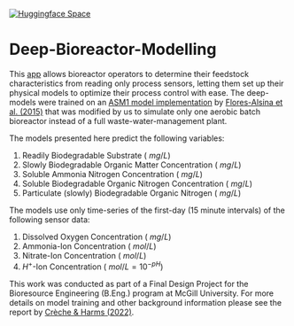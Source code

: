 [![Huggingface Space](https://img.shields.io/badge/%F0%9F%A4%97-Visit%20our%20Huggingface%20Space-yellow.svg)](https://huggingface.co/spaces)

# Deep-Bioreactor-Modelling

This [app](https://huggingface.co/spaces) allows bioreactor operators to determine their feedstock characteristics from reading only process sensors,
letting them set up their physical models to optimize their process control with ease.
The deep-models were trained on an [ASM1 model implementation](https://github.com/wwtmodels/Activated-Sludge-Models) by 
[Flores-Alsina et al. (2015)](https://doi.org/10.1016/j.watres.2015.07.014) 
that was modified by us to simulate only one aerobic batch bioreactor instead of a full waste-water-management plant.

The models presented here predict the following variables:

1. Readily Biodegradable Substrate ( $mg/L$)
2. Slowly Biodegradable Organic Matter Concentration ( $mg/L$)
3. Soluble Ammonia Nitrogen Concentration ( $mg/L$)
4. Soluble Biodegradable Organic Nitrogen Concentration ( $mg/L$)
5. Particulate (slowly) Biodegradable Organic Nitrogen ( $mg/L$)

The models use only time-series of the first-day (15 minute intervals) of the following sensor data:

1. Dissolved Oxygen Concentration ( $mg/L$)
2. Ammonia-Ion Concentration ( $mol/L$)
3. Nitrate-Ion Concentration ( $mol/L$)
4. $H^+$-Ion Concentration ( $mol/L = 10^{-pH}$)

This work was conducted as part of a Final Design Project for the Bioresource Engineering (B.Eng.) program at McGill University.
For more details on model training and other background information please see the report by [Crèche & Harms (2022)]().